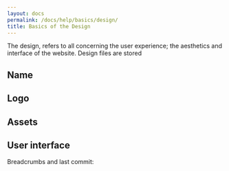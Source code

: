 ```yaml
---
layout: docs
permalink: /docs/help/basics/design/
title: Basics of the Design
---
```



The design, refers to all concerning the user experience; the aesthetics and interface of the website. Design files are stored

## Name

## Logo

## Assets

## User interface
Breadcrumbs and last commit:
